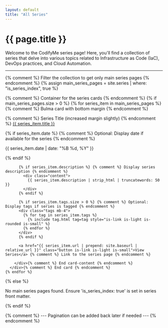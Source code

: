 ```yaml
---
layout: default
title: "All Series"
---
```


<h1>{{ page.title }}</h1>
<p>Welcome to the CodifyMe series page! Here, you'll find a collection of series that delve into various topics related to Infrastructure as Code (IaC), DevOps practices, and Cloud Automation.</p>

<hr>

{% comment %} Filter the collection to get only main series pages {% endcomment %}
{% assign main_series_pages = site.series | where: "is_series_index", true %}

<div> {% comment %} Container for the series cards {% endcomment %}
  {% if main_series_pages.size > 0 %}
    {% for series_item in main_series_pages %}
      <div class="card mb-5"> {% comment %} Bulma card with bottom margin {% endcomment %}
        <div class="card-content">
          <p class="title is-4 mb-4"> {% comment %} Series Title (increased margin slightly) {% endcomment %}
            <a href="{{ series_item.url | absolute_url }}">{{ series_item.title }}</a>
          </p>
          {% if series_item.date %} {% comment %} Optional: Display date if available for the series {% endcomment %}
            <p class="subtitle is-6 has-text-grey mb-3">
                {{ series_item.date | date: "%B %d, %Y" }}
            </p>
          {% endif %}

          {% if series_item.description %} {% comment %} Display series description {% endcomment %}
            <div class="content">
              {{ series_item.description | strip_html | truncatewords: 50 }}
            </div>
          {% endif %}

          {% if series_item.tags.size > 0 %} {% comment %} Optional: Display tags if series is tagged {% endcomment %}
          <div class="tags mb-4">
            {% for tag in series_item.tags %}
              {% include tag.html tag=tag style="is-link is-light is-rounded is-small" %}
            {% endfor %}
          </div>
          {% endif %}

          <a href="{{ series_item.url | prepend: site.baseurl | relative_url }}" class="button is-link is-light is-small">View Series</a> {% comment %} Link to the series page {% endcomment %}

        </div>{% comment %} End card-content {% endcomment %}
      </div>{% comment %} End card {% endcomment %}
    {% endfor %}
  {% else %}
      <p>No main series pages found. Ensure 'is_series_index: true' is set in series front matter.</p>
  {% endif %}
</div>

{% comment %} --- Pagination can be added back later if needed --- {% endcomment %}